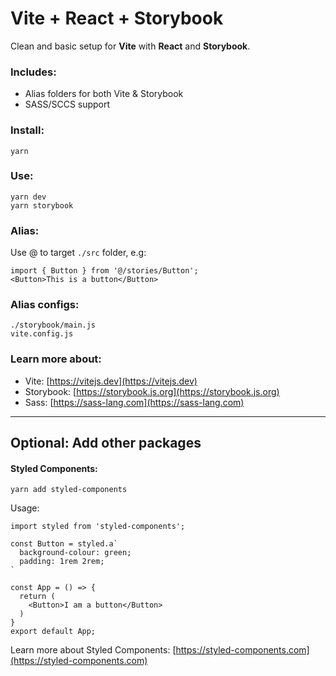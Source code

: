 # Vite + React + Storybook
Clean and basic setup for **Vite** with **React** and **Storybook**.   

### Includes:
- Alias folders for both Vite & Storybook
- SASS/SCCS support

### Install:  
`yarn`

### Use:
`yarn dev`  
`yarn storybook`

### Alias:
Use @ to target `./src` folder, e.g:
```
import { Button } from '@/stories/Button';
<Button>This is a button</Button>
```
### Alias configs:
`./storybook/main.js`  
`vite.config.js`

### Learn more about:   
- Vite: [https://vitejs.dev](https://vitejs.dev)
- Storybook: [https://storybook.js.org](https://storybook.js.org)
- Sass: [https://sass-lang.com](https://sass-lang.com)

---

## Optional: Add other packages
#### Styled Components: 
`yarn add styled-components`  

Usage:
```
import styled from 'styled-components';

const Button = styled.a`
  background-colour: green;
  padding: 1rem 2rem;
`

const App = () => {
  return (
    <Button>I am a button</Button>
  )
}
export default App;
```
Learn more about Styled Components: [https://styled-components.com](https://styled-components.com)
